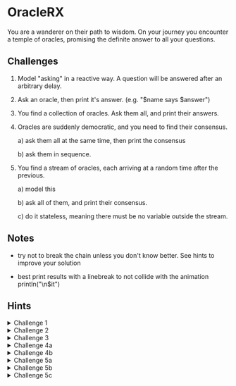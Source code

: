 
# OracleRX

You are a wanderer on their path to wisdom. On your journey you encounter a temple of oracles, promising the definite answer to all your questions.

## Challenges

1. Model "asking" in a reactive way. A question will be answered after an arbitrary delay.

2. Ask an oracle, then print it's answer. (e.g. "$name says $answer")

3. You find a collection of oracles. Ask them all, and print their answers.

4. Oracles are suddenly democratic, and you need to find their consensus.
    
    a) ask them all at the same time, then print the consensus
    
    b) ask them in sequence.
    
5. You find a stream of oracles, each arriving at a random time after the previous. 
    
    a) model this
    
    b) ask all of them, and print their consensus.
    
    c) do it stateless, meaning there must be no variable outside the stream.
    
## Notes

- try not to break the chain unless you don't know better. See hints to improve your solution

- best print results with a linebreak to not collide with the animation println("\n$it")

## Hints

<details>
  <summary>Challenge 1</summary>
  Single.just(...) and the .delay(..., ...) operator are your friends here. 
</details>

<details>
  <summary>Challenge 2</summary>
  how to get name and answer together? .map() and .flatMap() can save the day. 
  <br><br>
  Also again .just() turns out to be useful to get the oracle into the stream. 
</details>

<details>
  <summary>Challenge 3</summary>
  Using Observable.range(..., ...) a stream with any number of oracles can easily be created. 
  <br><br>
  The consuming side just has to swap its flatmap signature to .flatMapSingle() in order to work. 
  (might be different on your solution)
</details>

<details>
  <summary>Challenge 4a</summary>
  There is a trick here:
  <br>
  .scan(..., ...) works like the fold operator in kotlin collections and can be used to sum up the amswers. 
  <br><br>
  the idea is to tread no's as -1, yes as 1, maybe as 0 and just sum up. 
  <br><br>
  .sign (Int) can be used to easily compare the summed up result and map it back to yes, no, maybe
</details>

<details>
  <summary>Challenge 4b</summary>
  getting the answering of questions into sequence is easy and depending on the solution might just require a call to .concatMap instead of .flatMap when doing oracle.ask. 
</details>

<details>
  <summary>Challenge 5a</summary>
  whatever
</details>

<details>
  <summary>Challenge 5b</summary>
  whatever
</details>

<details>
  <summary>Challenge 5c</summary>
  whatever
</details>